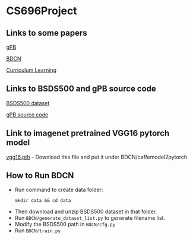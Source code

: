 # CS696Project
## Links to some papers
[gPB](https://www2.eecs.berkeley.edu/Research/Projects/CS/vision/grouping/papers/amfm_pami2010.pdf)

[BDCN](https://arxiv.org/pdf/1902.10903.pdf)

[Curriculum Learning](https://ronan.collobert.com/pub/matos/2009_curriculum_icml.pdf)

## Links to BSDS500 and gPB source code
[BSDS500 dataset](http://www.eecs.berkeley.edu/Research/Projects/CS/vision/grouping/BSR/BSR_bsds500.tgz)

[gPB source code](https://www2.eecs.berkeley.edu/Research/Projects/CS/vision/grouping/resources.html#algorithms)

## Link to imagenet pretrained VGG16 pytorch model
[vgg16.pth](https://drive.google.com/open?id=1Nc8HSI1GQ-jzcvbFMqnfKRKMgyOM6xaN) - Download this file and put it under BDCN/caffemodel2pytorch

## How to Run BDCN
- Run command to create data folder:
  ```
  mkdir data && cd data
  ```
- Then download and unzip BSDS500 dataset in that folder.
- Run ```BDCN/generate_dataset_list.py``` to generate filename list.
- Modify the BSDS500 path in ```BDCN/cfg.py```
- Run ```BDCN/train.py```
